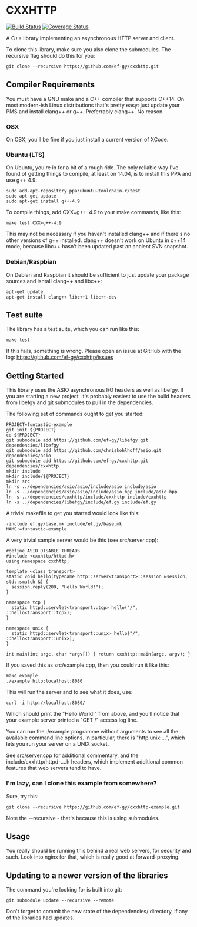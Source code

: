 # CXXHTTP

[![Build Status](https://travis-ci.org/ef-gy/cxxhttp.svg?branch=master)](https://travis-ci.org/ef-gy/cxxhttp)
[![Coverage Status](https://coveralls.io/repos/github/ef-gy/cxxhttp/badge.svg?branch=master)](https://coveralls.io/github/ef-gy/cxxhttp?branch=master)

A C++ library implementing an asynchronous HTTP server and client.

To clone this library, make sure you also clone the submodules. The --recursive
flag should do this for you:

    git clone --recursive https://github.com/ef-gy/cxxhttp.git

## Compiler Requirements

You must have a GNU make and a C++ compiler that supports C++14. On most
modern-ish Linux distributions that's pretty easy: just update your PMS and
install clang++ or g++. Preferrably clang++. No reason.

### OSX

On OSX, you'll be fine if you just install a current version of XCode.

### Ubuntu (LTS)

On Ubuntu, you're in for a bit of a rough ride. The only reliable way I've found
of getting things to compile, at least on 14.04, is to install this PPA and use
g++ 4.9:

    sudo add-apt-repository ppa:ubuntu-toolchain-r/test
    sudo apt-get update
    sudo apt-get install g++-4.9

To compile things, add CXX=g++-4.9 to your make commands, like this:

    make test CXX=g++-4.9

This may not be necessary if you haven't installed clang++ and if there's no
other versions of g++ installed. clang++ doesn't work on Ubuntu in c++14 mode,
because libc++ hasn't been updated past an ancient SVN snapshot.

### Debian/Raspbian

On Debian and Raspbian it should be sufficient to just update your package
sources and isntall clang++ and libc++:

    apt-get update
    apt-get install clang++ libc++1 libc++-dev

## Test suite

The library has a test suite, which you can run like this:

    make test

If this fails, something is wrong. Please open an issue at GitHub with the log:
https://github.com/ef-gy/cxxhttp/issues

## Getting Started

This library uses the ASIO asynchronous I/O headers as well as libefgy. If you
are starting a new project, it's probably easiest to use the build headers from
libefgy and git submodules to pull in the dependencies.

The following set of commands ought to get you started:

    PROJECT=funtastic-example
    git init ${PROJECT}
    cd ${PROJECT}
    git submodule add https://github.com/ef-gy/libefgy.git dependencies/libefgy
    git submodule add https://github.com/chriskohlhoff/asio.git dependencies/asio
    git submodule add https://github.com/ef-gy/cxxhttp.git dependencies/cxxhttp
    mkdir include
    mkdir include/${PROJECT}
    mkdir src
    ln -s ../dependencies/asio/asio/include/asio include/asio
    ln -s ../dependencies/asio/asio/include/asio.hpp include/asio.hpp
    ln -s ../dependencies/cxxhttp/include/cxxhttp include/cxxhttp
    ln -s ../dependencies/libefgy/include/ef.gy include/ef.gy

A trivial makefile to get you started would look like this:

    -include ef.gy/base.mk include/ef.gy/base.mk
    NAME:=funtastic-example

A very trivial sample server would be this (see src/server.cpp):

    #define ASIO_DISABLE_THREADS
    #include <cxxhttp/httpd.h>
    using namespace cxxhttp;

    template <class transport>
    static void hello(typename http::server<transport>::session &session, std::smatch &) {
      session.reply(200, "Hello World!");
    }

    namespace tcp {
      static httpd::servlet<transport::tcp> hello("/", ::hello<transport::tcp>);
    }

    namespace unix {
      static httpd::servlet<transport::unix> hello("/", ::hello<transport::unix>);
    }

    int main(int argc, char *argv[]) { return cxxhttp::main(argc, argv); }

If you saved this as src/example.cpp, then you could run it like this:

    make example
    ./example http:localhost:8080

This will run the server and to see what it does, use:

    curl -i http://localhost:8080/

Which should print the "Hello World!" from above, and you'll notice that your
example server printed a "GET /" access log line.

You can run the ./example programme without arguments to see all the available
command line options. In particular, there is "http:unix:...", which lets you
run your server on a UNIX socket.

See src/server.cpp for additional commentary, and the
include/cxxhttp/httpd-....h headers, which implement additional common features
that web servers tend to have.

### I'm lazy, can I clone this example from somewhere?

Sure, try this:

    git clone --recursive https://github.com/ef-gy/cxxhttp-example.git

Note the --recursive - that's because this is using submodules.

## Usage

You really should be running this behind a real web servers, for security and
such. Look into nginx for that, which is really good at forward-proxying.

## Updating to a newer version of the libraries

The command you're looking for is built into git:

    git submodule update --recursive --remote

Don't forget to commit the new state of the dependencies/ directory, if any of
the libraries had updates.
